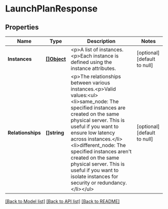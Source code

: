 # LaunchPlanResponse

## Properties
Name | Type | Description | Notes
------------ | ------------- | ------------- | -------------
**Instances** | [**[]Object**](object.md) | &lt;p&gt;A list of instances.&lt;p&gt;Each instance is defined using the instance attributes. | [optional] [default to null]
**Relationships** | **[]string** | &lt;p&gt;The relationships between various instances.&lt;p&gt;Valid values:&lt;ul&gt;&lt;li&gt;same_node: The specified instances are created on the same physical server. This is useful if you want to ensure low latency across instances.&lt;/li&gt;&lt;li&gt;different_node: The specified instances aren&#39;t created on the same physical server. This is useful if you want to isolate instances for security or redundancy.&lt;/li&gt;&lt;/ul&gt; | [optional] [default to null]

[[Back to Model list]](../README.md#documentation-for-models) [[Back to API list]](../README.md#documentation-for-api-endpoints) [[Back to README]](../README.md)


